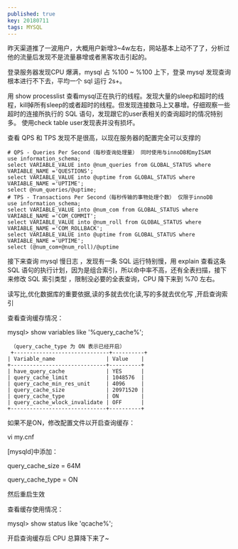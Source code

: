 ```yaml
---
published: true
key: 20180711
tags: MYSQL
---
```

昨天渠道推了一波用户，大概用户新增3~4w左右，网站基本上动不了了，分析过他的流量后发现不是流量暴增或者黑客攻击引起的。

登录服务器发现CPU 爆满，mysql 占 %100 ~ %100 上下，登录 mysql 发现查询根本进行不下去，平均一个 sql 运行 2s+。
    
用 show processlist 查看mysql正在执行的线程。发现大量的sleep和超时的线程，kill掉所有sleep的或者超时的线程。但发现连接数马上又暴增。仔细观察一些超时的连接所执行的 SQL 语句，发现跟它的user表相关的查询超时的情况特别多。 使用check table user发现表并没有损坏。

查看 QPS 和 TPS  发现不是很高，以现在服务器的配置完全可以支撑的

<!--more-->
```
# QPS - Queries Per Second（每秒查询处理量） 同时使用与innoDB和myISAM
use information_schema;
select VARIABLE_VALUE into @num_queries from GLOBAL_STATUS where VARIABLE_NAME ='QUESTIONS';
select VARIABLE_VALUE into @uptime from GLOBAL_STATUS where VARIABLE_NAME ='UPTIME';
select @num_queries/@uptime;
# TPS - Transactions Per Second（每秒传输的事物处理个数） 仅限于innoDB
use information_schema;
select VARIABLE_VALUE into @num_com from GLOBAL_STATUS where VARIABLE_NAME ='COM_COMMIT';
select VARIABLE_VALUE into @num_roll from GLOBAL_STATUS where VARIABLE_NAME ='COM_ROLLBACK';
select VARIABLE_VALUE into @uptime from GLOBAL_STATUS where VARIABLE_NAME ='UPTIME';
select (@num_com+@num_roll)/@uptime
```

接下来查询 mysql 慢日志 ，发现有一条 SQL 运行特别慢，用 explain 查看这条 SQL 语句的执行计划，因为是组合索引，所以命中率不高，还有全表扫描，接下来修改 SQL 索引类型 ，限制没必要的全表查询，CPU 降下来到 %70 左右。

读写比,优化数据库的重要依据,读的多就去优化读,写的多就去优化写 ,开启查询索引 

查看查询缓存情况：


mysql> show variables like '%query_cache%';
```
 （query_cache_type 为 ON 表示已经开启）
 +------------------------------+----------+
| Variable_name                | Value    |
+------------------------------+----------+
| have_query_cache             | YES      |
| query_cache_limit            | 1048576  |
| query_cache_min_res_unit     | 4096     |
| query_cache_size             | 20971520 |
| query_cache_type             | ON       |
| query_cache_wlock_invalidate | OFF      |
+------------------------------+----------+ 
```

如果不是ON，修改配置文件以开启查询缓存：

vi my.cnf

[mysqld]中添加：

query_cache_size = 64M

query_cache_type = ON

然后重启生效

查看缓存使用情况：

mysql> show status like 'qcache%';  

开启查询缓存后 CPU 总算降下来了~
